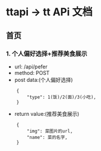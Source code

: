 # ttapi -> tt APi 文档

## 首页
### 1. 个人偏好选择+推荐美食展示

+ url: /api/pefer
+ method: POST
+ post data:(个人偏好选择)
```
    {
        "type": 1(饭)/2(面)/3(小吃),
    }
```
+ return value:(推荐美食展示)
```
    {
        "img": 菜图片的url,
        "name": 菜的名字,
    }
```
